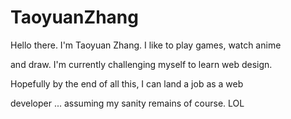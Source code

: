 # TaoyuanZhang

Hello there. I'm Taoyuan Zhang. I like to play games, watch anime 

and draw. I'm currently challenging myself to learn web design. 

Hopefully by the end of all this, I can land a job as a web 

developer ... assuming my sanity remains of course. LOL
